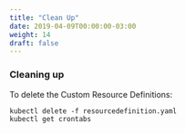 ```yaml
---
title: "Clean Up"
date: 2019-04-09T00:00:00-03:00
weight: 14
draft: false
---
```


### Cleaning up
To delete the Custom Resource Definitions:
```
kubectl delete -f resourcedefinition.yaml
kubectl get crontabs
```
